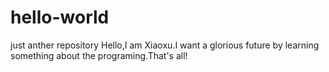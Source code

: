 # hello-world
just anther repository
Hello,I am Xiaoxu.I want a glorious future by learning something about the programing.That's all!
